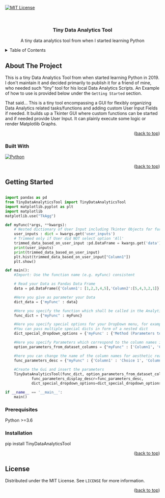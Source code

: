 <a name="readme-top"></a>

<!-- [![Contributors][contributors-shield]][contributors-url]
[![Forks][forks-shield]][forks-url]
[![Stargazers][stars-shield]][stars-url]
[![Issues][issues-shield]][issues-url] -->
[![MIT License][license-shield]][license-url]
<!-- [![LinkedIn][linkedin-shield]][linkedin-url] -->



<br />
<div align="center">

  <h3 align="center">Tiny Data Analytics Tool</h3>

  <p align="center">
    A tiny data analytics tool from when I started learning Python
    <br />
  </p>
</div>



<!-- TABLE OF CONTENTS -->
<details>
  <summary>Table of Contents</summary>
  <ol>
    <li>
      <a href="#about-the-project">About The Project</a>
      <ul>
        <li><a href="#built-with">Built With</a></li>
      </ul>
    </li>
    <li>
      <a href="#getting-started">Getting Started</a>
      <ul>
        <li><a href="#prerequisites">Prerequisites</a></li>
        <li><a href="#installation">Installation</a></li>
      </ul>
    </li>
    <li><a href="#license">License</a></li>
  </ol>
</details>



<!-- ABOUT THE PROJECT -->
## About The Project

This is a tiny Data Analytics Tool from when started learning Python in 2019. I don't maintain it and decided primarily to publish it for a friend of mine, who needed such “tiny” tool for his local Data Analytics Scripts. An Example of how to use is provided below under the `Getting Started` section.

That said... This is a tiny tool encompassing a GUI for flexibly organizing Data Analytics related tasks/functions and adding custom User Input Fields if needed. It builds up a Tkinter GUI where custom functions can be started and if needed provide User Input. It can plainly execute some logic or render Matplotlib Graphs.

<p align="right">(<a href="#readme-top">back to top</a>)</p>



### Built With

[![Python][Python]][Python-url]


<p align="right">(<a href="#readme-top">back to top</a>)</p>



<!-- GETTING STARTED -->
## Getting Started
```python

import pandas as pd
from TinyDataAnalyticsTool import TinyDataAnalyticsTool
import matplotlib.pyplot as plt
import matplotlib
matplotlib.use("TkAgg")

def myFunc(*args, **kwargs):
    # Nested dictionary of User Input including Tkinter Objects for further manipulations if required
    user_inputs : dict = kwargs.get('user_inputs') 
    # Trimmed only if User did NOT select option 'All' 
    trimmed_data_based_on_user_input :pd.DataFrame = kwargs.get('data') 
    print(user_inputs)
    print(trimmed_data_based_on_user_input)
    plt.hist(trimmed_data_based_on_user_input["Column1"])
    plt.show()

def main():                      
    #Import: Use the function name (e.g. myFunc) consistent 

    # Read your Data as Pandas Data Frame
    data = pd.DataFrame({'Column1': [1,2,3,4,5],'Column2':[5,4,3,2,1]})

    #Here you give as parameter your Data
    dict_data = {'myFunc' : data}

    #Here you specify the function which shall be called in the Analytics Class above
    func_dict = {"myFunc" : myFunc}

    #Here you specify special options for your DropDown menu, for example if the analysis should be based on relative or absoloute values
    #You can pass multiple special dicts in form of a nested dict
    dict_special_dropdown_options = {'myFunc' : {'Method (Parameters to choose from as a User not in dataset)' : ['Mean' , 'Median', 'Standarddeviation']}}

    #Here you specify Parameters which correspond to the column names in the dataFrame
    option_parameters_from_dataset_columns = {"myFunc" : ['Column1', 'Column2']}

    #here you can change the name of the column names for aesthetic reasons.
    func_parameters_desc = {"myFunc" : {'Column1' : 'Choice 1', 'Column2' : 'Choice 2'}}
    
    #Create the Gui and insert the parameters
    TinyDataAnalyticsTool(func_dict, option_parameters_from_dataset_columns, dict_data = dict_data,
            func_parameters_display_descr=func_parameters_desc,
            dict_special_dropdown_options=dict_special_dropdown_options)

if __name__ == '__main__':
    main()
```

### Prerequisites

Python >=3.6


### Installation


pip install TinyDataAnalyticsTool

<p align="right">(<a href="#readme-top">back to top</a>)</p>


<!-- LICENSE -->
## License

Distributed under the MIT License. See `LICENSE` for more information.

<p align="right">(<a href="#readme-top">back to top</a>)</p>

[contributors-shield]: https://img.shields.io/github/contributors/othneildrew/Best-README-Template.svg?style=for-the-badge
[contributors-url]: https://github.com/othneildrew/Best-README-Template/graphs/contributors
[forks-shield]: https://img.shields.io/github/forks/othneildrew/Best-README-Template.svg?style=for-the-badge
[forks-url]: https://github.com/othneildrew/Best-README-Template/network/members
[stars-shield]: https://img.shields.io/github/stars/othneildrew/Best-README-Template.svg?style=for-the-badge
[stars-url]: https://github.com/othneildrew/Best-README-Template/stargazers
[issues-shield]: https://img.shields.io/github/issues/othneildrew/Best-README-Template.svg?style=for-the-badge
[issues-url]: https://github.com/othneildrew/Best-README-Template/issues
[license-shield]: https://img.shields.io/github/license/othneildrew/Best-README-Template.svg?style=for-the-badge
[license-url]: https://github.com/othneildrew/Best-README-Template/blob/master/LICENSE.txt
[linkedin-shield]: https://img.shields.io/badge/-LinkedIn-black.svg?style=for-the-badge&logo=linkedin&colorB=555
[linkedin-url]: https://linkedin.com/in/othneildrew
[product-screenshot]: https://www.ltep-technologies.com/wp-content/uploads/2022/06/ATHINA_LOGO-3.png
[Python]: https://www.python.org/static/community_logos/python-powered-w-100x40.png
[Python-url]: https://www.python.org/
[React.js]: https://img.shields.io/badge/React-20232A?style=for-the-badge&logo=react&logoColor=61DAFB
[React-url]: https://reactjs.org/
[Vue.js]: https://img.shields.io/badge/Vue.js-35495E?style=for-the-badge&logo=vuedotjs&logoColor=4FC08D
[Vue-url]: https://vuejs.org/
[Angular.io]: https://img.shields.io/badge/Angular-DD0031?style=for-the-badge&logo=angular&logoColor=white
[Angular-url]: https://angular.io/
[Svelte.dev]: https://img.shields.io/badge/Svelte-4A4A55?style=for-the-badge&logo=svelte&logoColor=FF3E00
[Svelte-url]: https://svelte.dev/
[Laravel.com]: https://img.shields.io/badge/Laravel-FF2D20?style=for-the-badge&logo=laravel&logoColor=white
[Laravel-url]: https://laravel.com
[Bootstrap.com]: https://img.shields.io/badge/Bootstrap-563D7C?style=for-the-badge&logo=bootstrap&logoColor=white
[Bootstrap-url]: https://getbootstrap.com
[JQuery.com]: https://img.shields.io/badge/jQuery-0769AD?style=for-the-badge&logo=jquery&logoColor=white
[JQuery-url]: https://jquery.com 